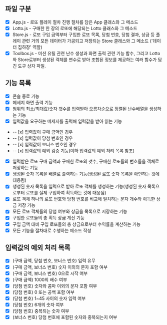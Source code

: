 ## 파일 구분

- [x] App.js - 로또 플레이 절차 진행 절차를 담은 App 클래스와 그 메소드
- [x] Lotto.js - 구매한 한 장의 로또에 해당되는 Lotto 클래스와 그 메소드
- [x] Store.js - 로또 구입 금액부터 구입한 로또 목록, 당첨 번호, 당첨 결과, 상금 등 플레이 관련 거의 모든 데이터가 가공되고 저장되는 Store 클래스와 그 메소드 ('데이터 집하장' 역할)
- [x] Toolbox.js - 미션 유틸 관련 난수 생성과 화면 출력 관련 기능 함수, 그리고 Lotto와 Store로부터 생성된 객체를 변수로 받아 조합된 정보를 제공하는 여러 함수가 담긴 도구 상자 파일.

## 기능 목록

- [x] 콘솔 종료 기능
- [x] 메세지 화면 출력 기능
- [x] 범위의 최소/최대값/숫자 갯수를 입력받아 오름차순으로 정렬된 난수배열을 생성하는 기능
- [x] 입력값을 요구하는 메세지를 출력해 입력값을 받아 읽는 기능
- -- [x] 입력값이 구매 금액인 경우
- -- [x] 입력값이 당첨 번호인 경우
- -- [x] 입력값이 보너스 번호인 경우
- -- [x] 입력값의 예외 검증 기능(이하 입력값의 예외 처리 목록 참조)
- [x] 입력받은 로또 구매 금액과 구매한 로또의 갯수, 구매한 로또들의 번호들을 객체로 저장하는 기능
- [x] 생성된 숫자 목록을 배열로 출력하는 기능(생성된 로또 숫자 목록을 확인하는 것에 대응됨)
- [x] 생성된 숫자 목록을 입력으로 받아 로또 객체를 생성하는 기능(생성된 숫자 목록으로부터 로또를 실제 구입하여 획득하는 것에 대응됨)
- [x] 로또 객체 하나의 로또 번호와 당첨 번호를 비교해 일치하는 문자 개수와 획득한 상금 저장 기능
- [x] 모든 로또 객체들의 당첨 여부와 상금을 목록으로 저장하는 기능
- [x] 구입한 로또들의 총 획득 상금 계산 기능
- [x] 구입 금액 대비 구입 로또들의 총 상금으로부터 수익률을 계산하는 기능
- [x] 모든 기능을 절차대로 수행하는 메소드 작성

## 입력값의 예외 처리 목록

- [x] (구매 금액, 당첨 번호, 보너스 번호) 입력 유무
- [x] (구매 금액, 보너스 번호) 숫자 이외의 문자 포함 여부
- [x] (구매 금액, 보너스 번호) 0으로 시작 여부
- [x] (구매 금액) 1000의 배수 여부
- [x] (당첨 번호) 숫자와 콤마 이외의 문자 포함 여부
- [x] (당첨 번호) 0 또는 공백 포함 여부
- [x] (당첨 번호) 1~45 사이의 숫자 입력 여부
- [x] (당첨 번호) 6개의 숫자 여부
- [x] (당첨 번호) 중복되는 숫자 여부
- [x] (보너스 번호) 당첨 번호에 포함된 숫자와 중복되는지 여부
